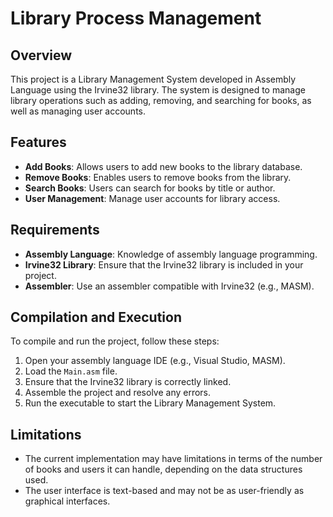 # Library Process Management

## Overview
This project is a Library Management System developed in Assembly Language using the Irvine32 library. The system is designed to manage library operations such as adding, removing, and searching for books, as well as managing user accounts.

## Features
- **Add Books**: Allows users to add new books to the library database.
- **Remove Books**: Enables users to remove books from the library.
- **Search Books**: Users can search for books by title or author.
- **User  Management**: Manage user accounts for library access.

## Requirements
- **Assembly Language**: Knowledge of assembly language programming.
- **Irvine32 Library**: Ensure that the Irvine32 library is included in your project.
- **Assembler**: Use an assembler compatible with Irvine32 (e.g., MASM).

## Compilation and Execution
To compile and run the project, follow these steps:
1. Open your assembly language IDE (e.g., Visual Studio, MASM).
2. Load the `Main.asm` file.
3. Ensure that the Irvine32 library is correctly linked.
4. Assemble the project and resolve any errors.
5. Run the executable to start the Library Management System.

## Limitations
- The current implementation may have limitations in terms of the number of books and users it can handle, depending on the data structures used.
- The user interface is text-based and may not be as user-friendly as graphical interfaces.
